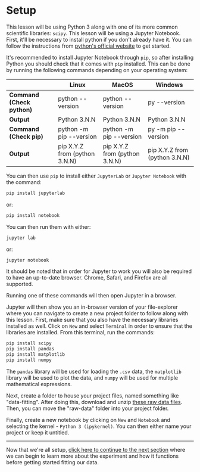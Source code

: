 # Setup
This lesson will be using Python 3 along with one of its more common scientific libraries: `scipy`. This lesson will be using a Jupyter Notebook. First, it'll be necessary to install python if you don't already have it. You can follow the instructions from [python's official website](https://realpython.com/installing-python/) to get started. 

It's recommended to install Jupyter Notebook through `pip`, so after installing Python you should check that it comes with `pip` installed. This can be done by running the following commands depending on your operating system:

|                           | Linux                        | MacOS                        | Windows                      |
|---------------------------|------------------------      |------------------------------|------------------------------|
|**Command (Check python)** |python --version              |python --version              |py --version                  |
|**Output**                 |Python 3.N.N                  |Python 3.N.N                  |Python 3.N.N                  |
|**Command (Check pip)**    |python -m pip --version       |python -m pip --version       |py -m pip --version           |
|**Output**                 |pip X.Y.Z from (python 3.N.N) |pip X.Y.Z from (python 3.N.N) |pip X.Y.Z from (python 3.N.N) |

You can then use `pip` to install either `JupyterLab` or `Jupyter Notebook` with the command:
```bash
pip install jupyterlab
```
or:
```bash
pip install notebook
```
You can then run them with either:
```bash
jupyter lab
```
or:
```bash
jupyter notebook
```
It should be noted that in order for Jupyter to work you will also be required to have an up-to-date browser. Chrome, Safari, and Firefox are all supported.

Running one of these commands will then open Jupyter in a browser. 

Jupyter will then show you an in-browser version of your file-explorer where you can navigate to create a new project folder to follow along with this lesson. First, make sure that you also have the necessary libraries installed as well. Click on `New` and select `Terminal` in order to ensure that the libraries are installed. From this terminal, run the commands:
```bash
pip install scipy
pip install pandas
pip install matplotlib
pip install numpy
```
The `pandas` library will be used for loading the `.csv` data, the `matplotlib` library will be used to plot the data, and `numpy` will be used for multiple mathematical expressions. 

Next, create a folder to house your project files, named something like "data-fitting". After doing this, download and unzip [these raw data files](raw-data/raw-data.zip). Then, you can move the "raw-data" folder into your project folder. 

Finally, create a new notebook by clicking on `New` and `Notebook` and selecting the kernel - `Python 3 (ipykernel)`. You can then either name your project or keep it untitled.

---

Now that we're all setup, [click here to continue to the next section](03_experiment_details.md) where we can begin to learn more about the experiment and how it functions before getting started fitting our data.